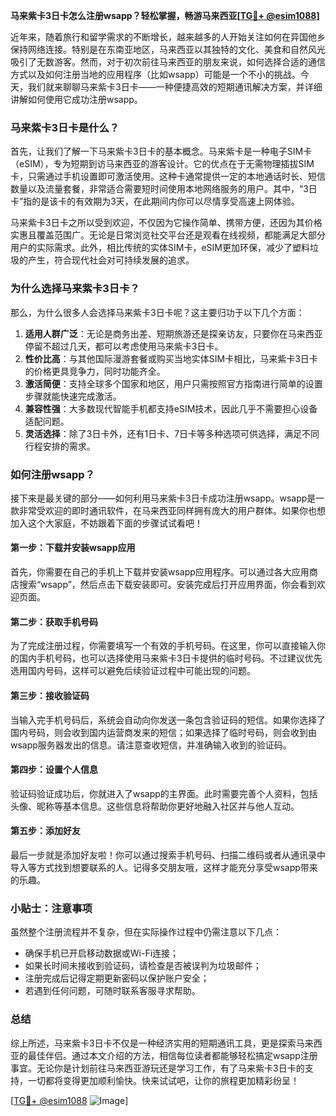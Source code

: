 **马来紫卡3日卡怎么注册wsapp？轻松掌握，畅游马来西亚[[TG💪+ @esim1088](https://t.me/s/esim1088)]**

近年来，随着旅行和留学需求的不断增长，越来越多的人开始关注如何在异国他乡保持网络连接。特别是在东南亚地区，马来西亚以其独特的文化、美食和自然风光吸引了无数游客。然而，对于初次前往马来西亚的朋友来说，如何选择合适的通信方式以及如何注册当地的应用程序（比如wsapp）可能是一个不小的挑战。今天，我们就来聊聊马来紫卡3日卡——一种便捷高效的短期通讯解决方案，并详细讲解如何使用它成功注册wsapp。

### 马来紫卡3日卡是什么？

首先，让我们了解一下马来紫卡3日卡的基本概念。马来紫卡是一种电子SIM卡（eSIM），专为短期到访马来西亚的游客设计。它的优点在于无需物理插拔SIM卡，只需通过手机设置即可激活使用。这种卡通常提供一定的本地通话时长、短信数量以及流量套餐，非常适合需要短时间使用本地网络服务的用户。其中，“3日卡”指的是该卡的有效期为3天，在此期间内你可以尽情享受高速上网体验。

马来紫卡3日卡之所以受到欢迎，不仅因为它操作简单、携带方便，还因为其价格实惠且覆盖范围广。无论是日常浏览社交平台还是观看在线视频，都能满足大部分用户的实际需求。此外，相比传统的实体SIM卡，eSIM更加环保，减少了塑料垃圾的产生，符合现代社会对可持续发展的追求。

### 为什么选择马来紫卡3日卡？

那么，为什么很多人会选择马来紫卡3日卡呢？这主要归功于以下几个方面：

1. **适用人群广泛**：无论是商务出差、短期旅游还是探亲访友，只要你在马来西亚停留不超过几天，都可以考虑使用马来紫卡3日卡。
2. **性价比高**：与其他国际漫游套餐或购买当地实体SIM卡相比，马来紫卡3日卡的价格更具竞争力，同时功能齐全。
3. **激活简便**：支持全球多个国家和地区，用户只需按照官方指南进行简单的设置步骤就能快速完成激活。
4. **兼容性强**：大多数现代智能手机都支持eSIM技术，因此几乎不需要担心设备适配问题。
5. **灵活选择**：除了3日卡外，还有1日卡、7日卡等多种选项可供选择，满足不同行程安排的需求。

### 如何注册wsapp？

接下来是最关键的部分——如何利用马来紫卡3日卡成功注册wsapp。wsapp是一款非常受欢迎的即时通讯软件，在马来西亚同样拥有庞大的用户群体。如果你也想加入这个大家庭，不妨跟着下面的步骤试试看吧！

#### 第一步：下载并安装wsapp应用

首先，你需要在自己的手机上下载并安装wsapp应用程序。可以通过各大应用商店搜索“wsapp”，然后点击下载安装即可。安装完成后打开应用界面，你会看到欢迎页面。

#### 第二步：获取手机号码

为了完成注册过程，你需要填写一个有效的手机号码。在这里，你可以直接输入你的国内手机号码，也可以选择使用马来紫卡3日卡提供的临时号码。不过建议优先选用国内号码，这样可以避免后续验证过程中可能出现的问题。

#### 第三步：接收验证码

当输入完手机号码后，系统会自动向你发送一条包含验证码的短信。如果你选择了国内号码，则会收到国内运营商发来的短信；如果选择了临时号码，则会收到由wsapp服务器发出的信息。请注意查收短信，并准确输入收到的验证码。

#### 第四步：设置个人信息

验证码验证成功后，你就进入了wsapp的主界面。此时需要完善个人资料，包括头像、昵称等基本信息。这些信息将帮助你更好地融入社区并与他人互动。

#### 第五步：添加好友

最后一步就是添加好友啦！你可以通过搜索手机号码、扫描二维码或者从通讯录中导入等方式找到想要联系的人。记得多交朋友哦，这样才能充分享受wsapp带来的乐趣。

### 小贴士：注意事项

虽然整个注册流程并不复杂，但在实际操作过程中仍需注意以下几点：

- 确保手机已开启移动数据或Wi-Fi连接；
- 如果长时间未接收到验证码，请检查是否被误判为垃圾邮件；
- 注册完成后记得定期更新密码以保护账户安全；
- 若遇到任何问题，可随时联系客服寻求帮助。

### 总结

综上所述，马来紫卡3日卡不仅是一种经济实用的短期通讯工具，更是探索马来西亚的最佳伴侣。通过本文介绍的方法，相信每位读者都能够轻松搞定wsapp注册事宜。无论你是计划前往马来西亚游玩还是学习工作，有了马来紫卡3日卡的支持，一切都将变得更加顺利愉快。快来试试吧，让你的旅程更加精彩纷呈！

[[TG💪+ @esim1088](https://t.me/s/esim1088) ![Image](https://i.postimg.cc/4NQfJmqS/Snipaste-2025-05-13-00-14-12.png)]